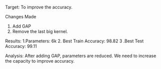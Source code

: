Target: To improve the accuracy.

Changes Made
1. Add GAP 
2. Remove the last big kernel.

Results:
1.Parameters: 6k
2. Best Train Accuracy: 98.82
3 .Best Test Accuracy: 99.11

Analysis:
After adding GAP, parameters are reduced.
We need to increase the capacity to improve accuracy.
